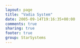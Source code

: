 ```yaml
---
layout: page
title: "Vadia System"
date: 2005-09-14T19:16:35+00:00
comments: true
sharing: true
footer: true
group: StarSystems
---
```




